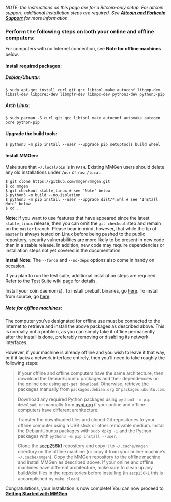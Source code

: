 *NOTE: the instructions on this page are for a Bitcoin-only setup.  For
altcoin support, additional installation steps are required.  See
[**Altcoin and Forkcoin Support**][af] for more information.*

### Perform the following steps on both your online and offline computers:

For computers with no Internet connection, see **Note for offline machines** below.

#### Install required packages:

##### Debian/Ubuntu:

	$ sudo apt-get install curl git gcc libtool make autoconf libgmp-dev libssl-dev libpcre3-dev libmpfr-dev libmpc-dev python3-dev python3-pip

##### Arch Linux:

	$ sudo pacman -S curl git gcc libtool make autoconf automake autogen pcre python-pip

#### Upgrade the build tools:

	$ python3 -m pip install --user --upgrade pip setuptools build wheel

#### Install MMGen:

Make sure that `~/.local/bin` is in `PATH`.  Existing MMGen users should delete
any old installations under `/usr` or `/usr/local`.

	$ git clone https://github.com/mmgen/mmgen.git
	$ cd mmgen
	$ git checkout stable_linux # see 'Note' below
	$ python3 -m build --no-isolation
	$ python3 -m pip install --user --upgrade dist/*.whl # see 'Install Note' below
	$ cd ..

**Note:** if you want to use features that have appeared since the latest
`stable_linux` release, then you can omit the `git checkout` step and remain on
the `master` branch.  Please bear in mind, however, that while the tip of
`master` is always tested on Linux before being pushed to the public repository,
security vulnerabilities are more likely to be present in new code than in a
stable release.  In addition, new code may require dependencies or installation
steps not yet covered in the documentation.

**Install Note:** The `--force` and `--no-deps` options also come in handy
on occasion.

If you plan to run the test suite, additional installation steps are required.
Refer to the [Test Suite][ts] wiki page for details.

Install your coin daemon(s).  To install prebuilt binaries, go [here][01].  To
install from source, go [here][02].

##### Note for offline machines:

The computer you’ve designated for offline use must be connected to the
Internet to retrieve and install the above packages as described above.  This
is normally not a problem, as you can simply take it offline permanently after
the install is done, preferably removing or disabling its network interfaces.

However, if your machine is already offline and you wish to leave it that way,
or if it lacks a network interface entirely, then you’ll need to take roughly
the following steps:

> If your offline and offline computers have the same architecture, then
> download the Debian/Ubuntu packages and their dependencies on the online
> one using `apt-get download`.  Otherwise, retrieve the packages manually
> from `packages.debian.org` or `packages.ubuntu.com`.
>
> Download any required Python packages using `python3 -m pip download`, or
> manually from [pypi.org][pi] if your online and offline computers have
> different architecture.
>
> Transfer the downloaded files and cloned Git repositories to your offline
> computer using a USB stick or other removable medium.  Install the
> Debian/Ubuntu packages with `sudo dpkg -i` and the Python packages with
> `python3 -m pip install --user`.
>
> Clone the [secp256k1][ec] repository and copy it to `~/.cache/mmgen`
> directory on the offline machine (or copy it from your online machine’s
> `~/.cache/mmgen`).  Copy the MMGen repository to the offline machine and
> install MMGen as described above.  If your online and offline machines have
> different architecture, make sure to clean up any build/dist files in the
> repositories before installing (in `secp256k1` this is accomplished by `make
> clean`).

Congratulations, your installation is now complete!  You can now proceed to
[**Getting Started with MMGen**][gs].

[01]: Install-Bitcoind
[02]: Install-Bitcoind-from-Source-on-Debian-or-Ubuntu-Linux
[ts]: Test-Suite
[gs]: Getting-Started-with-MMGen
[pi]: https://pypi.org
[af]: Altcoin-and-Forkcoin-Support
[ec]: https://github.com/bitcoin-core/secp256k1.git
